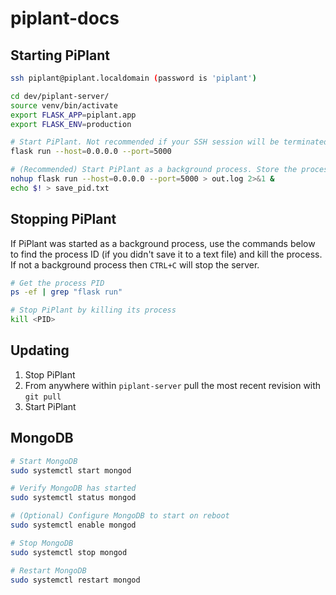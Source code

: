 # piplant-docs


## Starting PiPlant
```bash
ssh piplant@piplant.localdomain (password is 'piplant')

cd dev/piplant-server/
source venv/bin/activate
export FLASK_APP=piplant.app
export FLASK_ENV=production

# Start PiPlant. Not recommended if your SSH session will be terminated.
flask run --host=0.0.0.0 --port=5000

# (Recommended) Start PiPlant as a background process. Store the process's PID in a text file. Useful for killing the process later.
nohup flask run --host=0.0.0.0 --port=5000 > out.log 2>&1 &
echo $! > save_pid.txt

```

## Stopping PiPlant
If PiPlant was started as a background process, use the commands below to find the process ID (if you didn't save it to a text file) and 
kill the process. If not a background process then ```CTRL+C``` will stop the server.
```bash
# Get the process PID
ps -ef | grep "flask run"

# Stop PiPlant by killing its process
kill <PID>

```

## Updating
1. Stop PiPlant
2. From anywhere within `piplant-server` pull the most recent revision with `git pull`
3. Start PiPlant


## MongoDB
```bash
# Start MongoDB
sudo systemctl start mongod

# Verify MongoDB has started
sudo systemctl status mongod

# (Optional) Configure MongoDB to start on reboot
sudo systemctl enable mongod

# Stop MongoDB
sudo systemctl stop mongod

# Restart MongoDB
sudo systemctl restart mongod
```
